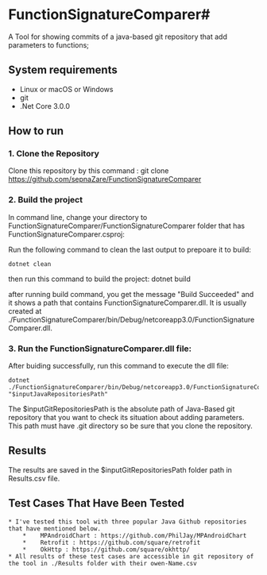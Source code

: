 # FunctionSignatureComparer#

A Tool for showing commits of a java-based git repository that add parameters to functions; 
    
## System requirements
* Linux or macOS or Windows
* git
* .Net Core 3.0.0

## How to run

### 1. Clone the Repository 
Clone this repository by this command : 
	git clone https://github.com/sepnaZare/FunctionSignatureComparer

### 2. Build the project
In command line, change your directory to FunctionSignatureComparer/FunctionSignatureComparer folder that has FunctionSignatureComparer.csproj: 

Run the following command to clean the last output to prepoare it to build:
	
	dotnet clean
	
then run this command to build the project:
	dotnet build 

after running build command, you get the message "Build Succeeded" and it shows a path that contains FunctionSignatureComparer.dll. It is usually created at ./FunctionSignatureComparer/bin/Debug/netcoreapp3.0/FunctionSignatureComparer.dll.

### 3. Run the FunctionSignatureComparer.dll file:

After buiding successfully, run this command to execute the dll file:

	dotnet ./FunctionSignatureComparer/bin/Debug/netcoreapp3.0/FunctionSignatureComparer.dll "$inputJavaRepositoriesPath"

The $inputGitRepositoriesPath is the absolute path of Java-Based git repository that you want to check its situation about adding parameters. This path must have .git directory so be sure that you clone the repository.

## Results

The results are saved in the $inputGitRepositoriesPath folder path in Results.csv file.

## Test Cases That Have Been Tested #

    * I've tested this tool with three popular Java Github repositories that have mentioned below.
        *    MPAndroidChart : https://github.com/PhilJay/MPAndroidChart
        *    Retrofit : https://github.com/square/retrofit
        *    OkHttp : https://github.com/square/okhttp/
    * All results of these test cases are accessible in git repository of the tool in ./Results folder with their owen-Name.csv
    
    
    